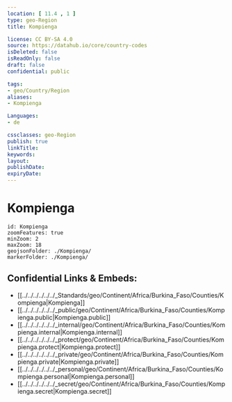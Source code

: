 ```yaml
---
location: [ 11.4 , 1 ] 
type: geo-Region
title: Kompienga

license: CC BY-SA 4.0
source: https://datahub.io/core/country-codes
isDeleted: false
isReadOnly: false
draft: false
confidential: public

tags:
- geo/Country/Region
aliases:
- Kompienga

Languages:
- de

cssclasses: geo-Region
publish: true
linkTitle: 
keywords: 
layout: 
publishDate: 
expiryDate: 
---
```


# Kompienga

```leaflet
id: Kompienga
zoomFeatures: true 
minZoom: 2 
maxZoom: 18
geojsonFolder: ./Kompienga/
markerFolder: ./Kompienga/
```


## Confidential Links & Embeds: 
- [[../../../../../../_Standards/geo/Continent/Africa/Burkina_Faso/Counties/Kompienga|Kompienga]] 
- [[../../../../../../_public/geo/Continent/Africa/Burkina_Faso/Counties/Kompienga.public|Kompienga.public]] 
- [[../../../../../../_internal/geo/Continent/Africa/Burkina_Faso/Counties/Kompienga.internal|Kompienga.internal]] 
- [[../../../../../../_protect/geo/Continent/Africa/Burkina_Faso/Counties/Kompienga.protect|Kompienga.protect]] 
- [[../../../../../../_private/geo/Continent/Africa/Burkina_Faso/Counties/Kompienga.private|Kompienga.private]] 
- [[../../../../../../_personal/geo/Continent/Africa/Burkina_Faso/Counties/Kompienga.personal|Kompienga.personal]] 
- [[../../../../../../_secret/geo/Continent/Africa/Burkina_Faso/Counties/Kompienga.secret|Kompienga.secret]] 

